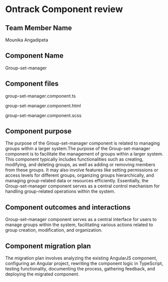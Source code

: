 # Ontrack Component review

## Team Member Name

Mounika Angadipeta


## Component Name

Group-set-manager

## Component files

group-set-manager.component.ts

group-set-manager.component.html

group-set-manager.component.scss


## Component purpose

The purpose of the Group-set-manager component is related to managing groups within a larger system.The purpose of the Group-set-manager component is to facilitate the management of groups within a larger system. This component typically includes functionalities such as creating, modifying, and deleting groups, as well as adding or removing members from these groups. It may also involve features like setting permissions or access levels for different groups, organizing groups hierarchically, and managing group-related data or resources efficiently. Essentially, the Group-set-manager component serves as a central control mechanism for handling group-related operations within the system.

## Component outcomes and interactions

Group-set-manager component serves as a central interface for users to manage groups within the system, facilitating various actions related to group creation, modification, and organization.

## Component migration plan

The migration plan involves analyzing the existing AngularJS component, configuring an Angular project, rewriting the component logic in TypeScript, testing functionality, documenting the process, gathering feedback, and deploying the migrated component.
